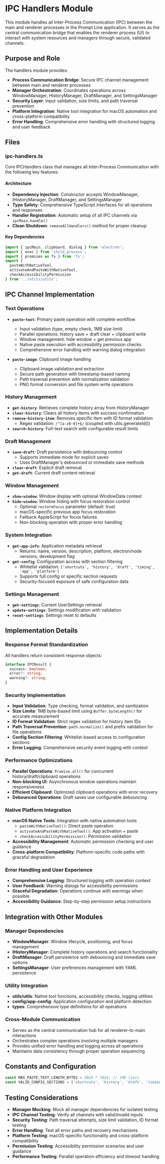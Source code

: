 # IPC Handlers Module

This module handles all Inter-Process Communication (IPC) between the main and renderer processes in the Prompt Line application. It serves as the central communication bridge that enables the renderer process (UI) to interact with system resources and managers through secure, validated channels.

## Purpose and Role

The handlers module provides:
- **Process Communication Bridge**: Secure IPC channel management between main and renderer processes
- **Manager Orchestration**: Coordinates operations across WindowManager, HistoryManager, DraftManager, and SettingsManager
- **Security Layer**: Input validation, size limits, and path traversal prevention
- **Platform Integration**: Native tool integration for macOS automation and cross-platform compatibility
- **Error Handling**: Comprehensive error handling with structured logging and user feedback

## Files

### ipc-handlers.ts
Core IPCHandlers class that manages all Inter-Process Communication with the following key features:

#### Architecture
- **Dependency Injection**: Constructor accepts WindowManager, IHistoryManager, DraftManager, and SettingsManager
- **Type Safety**: Comprehensive TypeScript interfaces for all operations and responses
- **Handler Registration**: Automatic setup of all IPC channels via `ipcMain.handle()`
- **Clean Shutdown**: `removeAllHandlers()` method for proper cleanup

#### Key Dependencies
```typescript
import { ipcMain, clipboard, dialog } from 'electron';
import { exec } from 'child_process';
import { promises as fs } from 'fs';
import { 
  pasteWithNativeTool, 
  activateAndPasteWithNativeTool, 
  checkAccessibilityPermission 
} from '../utils/utils';
```

## IPC Channel Implementation

### Text Operations
- **`paste-text`**: Primary paste operation with complete workflow
  - Input validation (type, empty check, 1MB size limit)
  - Parallel operations: history save + draft clear + clipboard write
  - Window management: hide window + get previous app
  - Native paste execution with accessibility permission checks
  - Comprehensive error handling with warning dialog integration

- **`paste-image`**: Clipboard image handling
  - Clipboard image validation and extraction
  - Secure path generation with timestamp-based naming
  - Path traversal prevention with normalization validation
  - PNG format conversion and file system write operations

### History Management
- **`get-history`**: Retrieves complete history array from HistoryManager
- **`clear-history`**: Clears all history items with success confirmation
- **`remove-history-item`**: Removes specific item with ID format validation
  - Regex validation: `/^[a-z0-9]+$/` (coupled with utils.generateId())
- **`search-history`**: Full-text search with configurable result limits

### Draft Management
- **`save-draft`**: Draft persistence with debouncing control
  - Supports immediate mode for explicit saves
  - Uses DraftManager's debounced or immediate save methods
- **`clear-draft`**: Explicit draft removal
- **`get-draft`**: Current draft content retrieval

### Window Management
- **`show-window`**: Window display with optional WindowData context
- **`hide-window`**: Window hiding with focus restoration control
  - Optional `restoreFocus` parameter (default: true)
  - macOS-specific previous app focus restoration
  - Fallback AppleScript for focus failures
  - Non-blocking operation with proper error handling

### System Integration
- **`get-app-info`**: Application metadata retrieval
  - Returns: name, version, description, platform, electron/node versions, development flag
- **`get-config`**: Configuration access with section filtering
  - Whitelist validation: `['shortcuts', 'history', 'draft', 'timing', 'app', 'platform']`
  - Supports full config or specific section requests
  - Security-focused exposure of safe configuration data

### Settings Management
- **`get-settings`**: Current UserSettings retrieval
- **`update-settings`**: Settings modification with validation
- **`reset-settings`**: Settings reset to defaults

## Implementation Details

### Response Format Standardization
All handlers return consistent response objects:
```typescript
interface IPCResult {
  success: boolean;
  error?: string;
  warning?: string;
}
```

### Security Implementation
- **Input Validation**: Type checking, format validation, and sanitization
- **Size Limits**: 1MB byte-based limit using `Buffer.byteLength()` for accurate measurement
- **ID Format Validation**: Strict regex validation for history item IDs
- **Path Traversal Prevention**: `path.normalize()` and prefix validation for file operations
- **Config Section Filtering**: Whitelist-based access to configuration sections
- **Error Logging**: Comprehensive security event logging with context

### Performance Optimizations
- **Parallel Operations**: `Promise.all()` for concurrent history/draft/clipboard operations
- **Non-blocking UI**: Asynchronous window operations maintain responsiveness
- **Efficient Clipboard**: Optimized clipboard operations with error recovery
- **Debounced Operations**: Draft saves use configurable debouncing

### Native Platform Integration
- **macOS Native Tools**: Integration with native automation tools
  - `pasteWithNativeTool()`: Direct paste operation
  - `activateAndPasteWithNativeTool()`: App activation + paste
  - `checkAccessibilityPermission()`: Permission validation
- **Accessibility Management**: Automatic permission checking and user guidance
- **Cross-platform Compatibility**: Platform-specific code paths with graceful degradation

### Error Handling and User Experience
- **Comprehensive Logging**: Structured logging with operation context
- **User Feedback**: Warning dialogs for accessibility permissions
- **Graceful Degradation**: Operations continue with warnings when possible
- **Accessibility Guidance**: Step-by-step permission setup instructions

## Integration with Other Modules

### Manager Dependencies
- **WindowManager**: Window lifecycle, positioning, and focus management
- **IHistoryManager**: Complete history operations and search functionality
- **DraftManager**: Draft persistence with debouncing and immediate save options
- **SettingsManager**: User preferences management with YAML persistence

### Utility Integration
- **utils/utils**: Native tool functions, accessibility checks, logging utilities
- **config/app-config**: Application configuration and platform detection
- **types**: Comprehensive type definitions for all operations

### Cross-Module Communication
- Serves as the central communication hub for all renderer-to-main interactions
- Orchestrates complex operations involving multiple managers
- Provides unified error handling and logging across all operations
- Maintains data consistency through proper operation sequencing

## Constants and Configuration
```typescript
const MAX_PASTE_TEXT_LENGTH_BYTES = 1024 * 1024; // 1MB limit
const VALID_CONFIG_SECTIONS = ['shortcuts', 'history', 'draft', 'timing', 'app', 'platform'];
```

## Testing Considerations
- **Manager Mocking**: Mock all manager dependencies for isolated testing
- **IPC Channel Testing**: Verify all channels with valid/invalid inputs
- **Security Testing**: Path traversal attempts, size limit validation, ID format testing
- **Error Handling**: Test all error paths and recovery mechanisms
- **Platform Testing**: macOS-specific functionality and cross-platform compatibility
- **Permission Testing**: Accessibility permission scenarios and user guidance
- **Performance Testing**: Parallel operation efficiency and timeout handling